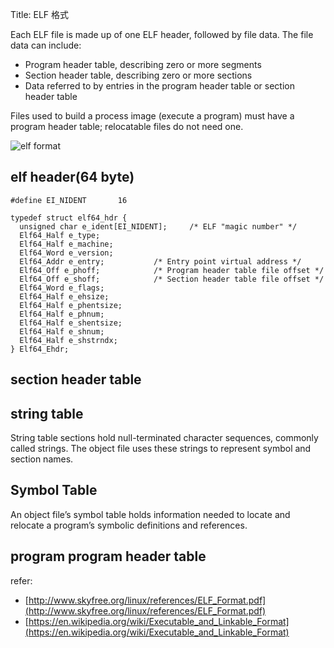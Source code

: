 Title: ELF 格式

Each ELF file is made up of one ELF header, followed by file data. The file data can include:

- Program header table, describing zero or more segments
- Section header table, describing zero or more sections
- Data referred to by entries in the program header table or section header table

Files used to build a process image (execute a program) must have a program header table; relocatable files do not need one. 

![elf format](/img/ELF-layout.png)

## elf header(64 byte)

    #define EI_NIDENT       16

    typedef struct elf64_hdr {
      unsigned char e_ident[EI_NIDENT];     /* ELF "magic number" */
      Elf64_Half e_type;
      Elf64_Half e_machine;
      Elf64_Word e_version;
      Elf64_Addr e_entry;           /* Entry point virtual address */
      Elf64_Off e_phoff;            /* Program header table file offset */
      Elf64_Off e_shoff;            /* Section header table file offset */
      Elf64_Word e_flags;
      Elf64_Half e_ehsize;
      Elf64_Half e_phentsize;
      Elf64_Half e_phnum;
      Elf64_Half e_shentsize;
      Elf64_Half e_shnum;
      Elf64_Half e_shstrndx;
    } Elf64_Ehdr;

## section header table

## string table

String table sections hold null-terminated character sequences, commonly called strings. The object file uses these strings to represent symbol and section names.

## Symbol Table

An object file’s symbol table holds information needed to locate and relocate a program’s symbolic definitions and references. 

## program program header table

refer:

- [http://www.skyfree.org/linux/references/ELF_Format.pdf](http://www.skyfree.org/linux/references/ELF_Format.pdf)
- [https://en.wikipedia.org/wiki/Executable_and_Linkable_Format](https://en.wikipedia.org/wiki/Executable_and_Linkable_Format)



